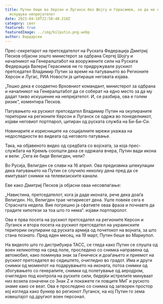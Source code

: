 ```yaml
---
title: Путин беше во Херсон и Луганск без Шојгу и Герасимов, за да не го
  искушува непријателот
date: 2023-04-18T22:50:40.218Z
category: свет
featured: true
featuredImage: ../img/bilputin.png.webp
author: Вардарски
---
```


Прес-секретарот на претседателот на Руската Федерација Дмитриј Песков објасни зошто министерот за одбрана Сергеј Шојгу и началникот на Генералштабот на вооружените сили на Руската Федерација Валериј Герасимов не го придружувале рускиот претседател Владимир Путин за време на патувањето во Регионите Херсон и Лугас, РИА Новости ја цитираше неговата изјава.

„Тешко дека е соодветно Врховниот командант, министерот за одбрана и началникот на Генералштабот да се соберат на едно место за да му дадат такво искушение на непријателот. И, се разбира, ова е голем ризик“, коментира Песков.

Патувањето на рускиот претседател Владимир Путин на окупираните територии на регионите Керсон и Луганск се одржа во понеделникот, изјави неговиот портпарол, цитиран од руската служба на Би-Би-Си.

Новинарите и корисниците на социјалните мрежи укажаа на недоследности во видеата од неговото патување.

Така, на објавеното видео од средбата со војската, за која прес-службата на Кремљ соопшти дека се одржала вчера, Путин вади икона и вели: „Сега ќе биде Велигден, нели?

Во Русија, Велигден се слави на 16 април. Ова предизвика шпекулации дека патувањето на Путин се случило неколку дена пред да се емитуваат снимки на телевизиските канали.

Еве како Дмитриј Песков ја објасни оваа несовпаѓање:

„Навистина, претседателот, кога ја даде иконата, рече дека доаѓа Велигден. Но, Велигден трае четириесет дена. Уште повеќе сега е Страсната недела. Вие погрешно ја сфативте оваа фраза и почнавте да градите хипотези за тоа што го нема“. изјави портпаролот.

Ова е прва посета на рускиот претседател на регионите Керсон и Луганск и втора посета на рускиот претседател на украинските територии окупирани од руската армија од почетокот на војната, за што стана познато. Пред еден месец, на 19 март, Путин беше во Мариупол.

На видеото што го дистрибуира ТАСС, се гледа како Путин се спушта од воен хеликоптер на сред поле, проследено со снимка направена од автомобил, како поминува знак за Геническ и доаѓањето и приемот на рускиот претседател во седиштето, очигледно во градот. Има и други снимки од моментот на подарувањето на иконата, потоа снимки од збогувањето со генералите, снимки од полетување од аеродром, очигледно под контрола на руските сили, бидејќи истрелите минуваат низ возила означени со Знак Z и покажете ги ловците МиГ и руското знаме како се веат. Ова е проследено со снимка од затворен простор кој изгледа како бункер во регионот Луганск, на кој Путин го зема извештајот од другиот воен персонал.
